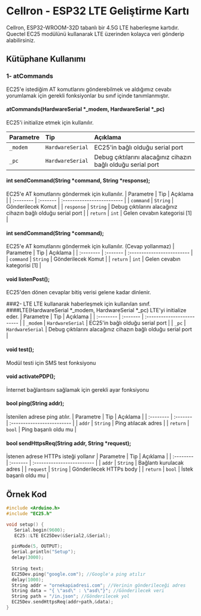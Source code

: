 
# Cellron - ESP32 LTE Geliştirme Kartı 

Cellron, ESP32-WROOM-32D tabanlı bir 4.5G LTE haberleşme kartıdır. Quectel EC25 modülünü kullanarak LTE üzerinden kolayca veri gönderip alabilirsiniz.



## Kütüphane Kullanımı

### 1- atCommands 
EC25'e istediğim AT komutlarını gönderebilmek ve aldığımız cevabı yorumlamak için gerekli fonksiyonlar bu sınıf içinde tanımlanmıştır.

#### atCommands(HardwareSerial *_modem, HardwareSerial *_pc)
EC25'i initialize etmek için kullanılır.

| Parametre | Tip     | Açıklama                |
| :-------- | :------- | :------------------------- |
| `_modem` | `HardwareSerial` | EC25'in bağlı olduğu serial port |
| `_pc` | `HardwareSerial` | Debug çıktılarını alacağınız cihazın bağlı olduğu serial port |

#### int sendCommand(String *command, String *response);
EC25'e AT komutlarını göndermek için kullanılır.
| Parametre | Tip     | Açıklama                |
| :-------- | :------- | :------------------------- |
| `command` | `String` | Gönderilecek Komut |
| `response` | `String` | Debug çıktılarını alacağınız cihazın bağlı olduğu serial port |
| `return` | `int` | Gelen cevabın kategorisi [1] |

#### int sendCommand(String *command);
EC25'e AT komutlarını göndermek için kullanılır. (Cevap yollanmaz)
| Parametre | Tip     | Açıklama                |
| :-------- | :------- | :------------------------- |
| `command` | `String` | Gönderilecek Komut |
| `return` | `int` | Gelen cevabın kategorisi [1] |

#### void listenPost();
EC25'den dönen cevaplar bitiş verisi gelene kadar dinlenir.

###2- LTE 
LTE kullanarak haberleşmek için kullanılan sınıf.
####LTE(HardwareSerial *_modem, HardwareSerial *_pc)
LTE'yi initialize eder.
| Parametre | Tip     | Açıklama                |
| :-------- | :------- | :------------------------- |
| `_modem` | `HardwareSerial` | EC25'in bağlı olduğu serial port |
| `_pc` | `HardwareSerial` | Debug çıktılarını alacağınız cihazın bağlı olduğu serial port |
#### void test();
Modül testi için SMS test fonksiyonu 
#### void activatePDP();
İnternet bağlantısını sağlamak için gerekli ayar fonksiyonu 
#### bool ping(String addr);
İstenilen adrese ping atılır.
| Parametre | Tip     | Açıklama                |
| :-------- | :------- | :------------------------- |
| `addr` | `String` | Ping atılacak adres |
| `return` | `bool` | Ping başarılı oldu mu |

#### bool sendHttpsReq(String addr, String *request);
İstenen adrese HTTPs isteği yollanır
| Parametre | Tip     | Açıklama                |
| :-------- | :------- | :------------------------- |
| `addr` | `String` | Bağlantı kurulacak adres |
| `request` | `String` | Gönderilecek HTTPs body |
| `return` | `bool` | İstek başarılı oldu mu |

## Örnek Kod

```cpp
#include <Arduino.h>
#include "EC25.h"

void setup() {
   Serial.begin(9600);
   EC25::LTE EC25Dev(&Serial2,&Serial);

  pinMode(5, OUTPUT);
  Serial.println("Setup");
  delay(3000);
  
  String text;
  EC25Dev.ping("google.com"); //Google'a ping atılır
  delay(1000);
  String addr = "ornekapiadresi.com"; //Verinin gönderileceği adres
  String data = "{ \"asd\" : \"asd\"}"; //Gönderilecek veri
  String path = "/in.json"; //Gönderilecek yol
  EC25Dev.sendHttpsReq(addr+path,&data);
}
```
